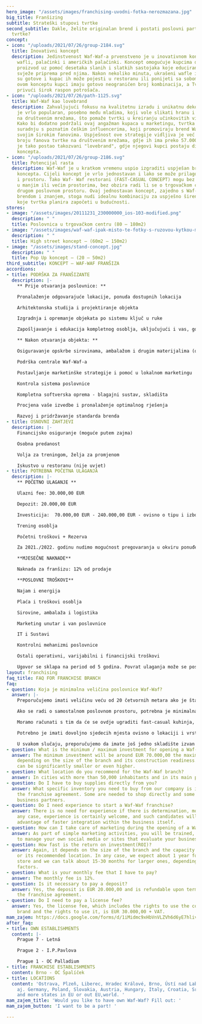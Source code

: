 ```yaml
---
hero_image: "/assets/images/franchising-uvodni-fotka-nerozmazana.jpg"
big_title: Franšizing
subtitle: Strateški stupovi tvrtke
second_subtitle: Dakle, želite originalan brend i postati poslovni partner brzorastuće
  tvrtke?
concept:
- icon: "/uploads/2021/07/26/group-2184.svg"
  title: Inovativni koncept
  description: Jedinstvenost Waf-Waf-a prvenstveno je u inovativnom konceptu pripreme
    wafli, palačinki i američkih palačinki. Koncept omogućuje kupcima da slože vlastiti
    proizvod uz pomoć desetaka slanih i slatkih sastojaka koje educirano osoblje potom
    svježe priprema pred njima. Nakon nekoliko minuta, ukrašeni wafle ili palačinke
    su gotove i kupac ih može pojesti u restoranu ili ponijeti sa sobom. Zahvaljujući
    ovom konceptu kupci imaju gotovo neograničen broj kombinacija, a Tvrtka je u mogućnosti
    privući širok raspon potrošača.
- icon: "/uploads/2021/07/26/path-1125.svg"
  title: Waf-Waf kao lovebrand
  description: Zahvaljujući fokusu na kvalitetnu izradu i unikatnu dekoraciju, Waf-Waf
    je vrlo popularan, posebno među mladima, koji vole slikati hranu i dijeliti je
    na društvenim mrežama, što pomaže tvrtki u kreiranju učinkovitih viralnih kampanja.
    Kako bi dodatno podržali ovaj angažman kupaca u marketingu, tvrtka je započela
    suradnju s poznatim češkim influencerima, koji promoviraju brend Waf-Waf među
    svojim širokim fanovima. Uspješnost ove strategije vidljiva je već danas u velikom
    broju fanova tvrtke na društvenim mrežama, gdje ih ima preko 57.000.  Waf-Waf
    je tako postao takozvani "lovebrand", gdje njegovi kupci postaju dio cjelokupnog
    koncepta.
- icon: "/uploads/2021/07/26/group-2186.svg"
  title: Potencijal rasta
  description: Waf-Waf je u kratkom vremenu uspio izgraditi uspješan brend iz inovativnog
    koncepta. Cijeli koncept je vrlo jednostavan i lako se može prilagoditi lokaciji
    i prostoru. Tako Waf- Waf restorani (FAST-CASUAL CONCEPT) mogu bez problema raditi
    u manjim ili većim prostorima, bez obzira radi li se o trgovačkom centru ili nekom
    drugom poslovnom prostoru. Ovaj jednostavan koncept, zajedno s Waf-Waf-ovim snažnim
    brendom i znanjem, stoga nudi idealnu kombinaciju za uspješno širenje franšize
    koje tvrtka planira započeti u budućnosti.
stores:
- image: "/assets/images/20111231_230000000_ios-103-modified.png"
  description: " "
  title: Poslovnica u trgovačkom centru (80 – 180m2)
- image: "/assets/images/waf-waf-ipak-misto-te-fotky-s-ruzovou-kytkou-mala-fotka-v-uvodnim-ramecku.jpg"
  description: " "
  title: High street koncept – (60m2 – 150m2)
- image: "/assets/images/stand-concept.jpg"
  description: " "
  title: Pop Up koncept – (20 – 50m2)
third_subtitle: KONCEPT – WAF-WAF FRANŠIZA
accordions:
- title: PODRŠKA ZA FRANŠIZANTE
  description: |-
    ** Prije otvaranja poslovnice: **

    Pronalaženje odgovarajuće lokacije, ponuda dostupnih lokacija

    Arhitektonska studija i projektiranje objekta

    Izgradnja i opremanje objekata po sistemu ključ u ruke

    Zapošljavanje i edukacija kompletnog osoblja, uključujući i vas, gdje ćemo vas upoznati s pojedinim procesima (poslovanje, kvaliteta, marketing, financije, ljudski potencijali, kontrola restorana, sustav vjernosnog programa, softver itd.)

    ** Nakon otvaranja objekta: **

    Osiguravanje opskrbe sirovinama, ambalažom i drugim materijalima (osobito marketingom), uključujući tehnologiju i logistiku

    Podrška centrale Waf-Waf-a

    Postavljanje marketinške strategije i pomoć u lokalnom marketingu

    Kontrola sistema poslovnice

    Kompletna softverska oprema - blagajni sustav, skladišta

    Procjena vaše izvedbe i pronalaženje optimalnog rješenja

    Razvoj i pridržavanje standarda brenda
- title: OSNOVNI ZAHTJEVI
  description: |-
    Financijsko osiguranje (moguće putem zajma)

    Osobna predanost

    Volja za treningom, želja za promjenom

    Iskustvo u restoranu (nije uvjet)
- title: POTREBNA POČETNA ULAGANJA
  description: |-
    ** POČETNO ULAGANJE **

    Ulazni fee: 30.000,00 EUR

    Depozit: 20.000,00 EUR

    Investicija:  70.000,00 EUR - 240.000,00 EUR - ovisno o tipu i izboru poslovnice te koncepta

    Trening osoblja

    Početni troškovi + Rezerva

    Za 2021./2022. godinu nudimo mogućnost pregovaranja u okviru ponuđenih uvjeta ulaska u odnos, tzv. CovidPopust.

    **MJESEČNE NAKNADE**

    Naknada za franšizu: 12% od prodaje

    **POSLOVNI TROŠKOVI**

    Najam i energija

    Plaća i troškovi osoblja

    Sirovine, ambalaža i logistika

    Marketing unutar i van poslovnice

    IT i Sustavi

    Kontrolni mehanizmi poslovnice

    Ostali operativni, varijabilni i financijski troškovi

    Ugovor se sklapa na period od 5 godina. Povrat ulaganja može se postići u roku od 12-24 mjeseca.
layout: franchising
faq_title: FAQ FOR FRANCHISE BRANCH
faq:
- question: Koja je minimalna veličina poslovnice Waf-Waf?
  answer: |-
    Preporučujemo imati veličinu veću od 20 četvornih metara ako je štand u trgovačkom centru.

    Ako se radi o samostalnom poslovnom prostoru, potrebna je minimalna veličina od 80 četvornih metara.

    Moramo računati s tim da će se ovdje ugraditi fast-casual kuhinja, kao i zalihe ili eventualno skladište.

    Potrebno je imati dovoljno sjedecih mjesta ovisno o lokaciji i vrsti koncepta.

    U svakom slučaju, preporučujemo da imate još jedno skladište izvan prostora.
- question: What is the minimum / maximum investment for opening a Waf-Waf franchise?
  answer: The minimum investment will be around EUR 70.000,00 the maximum EUR 240.000,00
    depending on the size of the branch and its construction readiness. The investment
    can be significantly smaller or even higher.
- question: What location do you recommend for the Waf-Waf branch?
  answer: In cities with more than 50,000 inhabitants and in its main places.
- question: Do I have to buy supplies directly from you?
  answer: What specific inventory you need to buy from our company is included in
    the franchise agreement. Some are needed to shop directly and some through our
    business partners.
- question: Do I need experience to start a Waf-Waf franchise?
  answer: There is no need for experience if there is determination, motivation. In
    any case, experience is certainly welcome, and such candidates will have a certain
    advantage of faster integration within the business itself.
- question: How can I take care of marketing during the opening of a Waf-Waf branch?
  answer: As part of simple marketing activities, you will be trained, for example,
    to manage your own social media or sites that evaluate your business.
- question: How fast is the return on investment(ROI)?
  answer: Again, it depends on the size of the branch and the capacity of the branch
    or its recommended location. In any case, we expect about 1 year for a smaller
    store and we can talk about 15-30 months for larger ones, depending on several
    factors.
- question: What is your monthly fee that I have to pay?
  answer: The monthly fee is 12%.
- question: Is it necessary to pay a deposit?
  answer: Yes, the deposit is EUR 20.000,00 and is refundable upon termination of
    the franchise agreement.
- question: Do I need to pay a license fee?
  answer: Yes, the license fee, which includes the rights to use the complete Waf-Waf
    brand and the rights to use it, is EUR 30.000,00 + VAT.
mam_zajem: https://docs.google.com/forms/d/1iMidmc9xHbVnVLZVh6d6yE7hliv2U6I_DqN5lSW_3vI/prefill
after_faq:
- title: OWN ESTABLISHMENTS
  content: |-
    Prague 7 - Letná

    Prague 2 - I.P.Pavlova

    Prague 1 - OC Palladium
- title: FRANCHISE ESTABLISHMENTS
  content: Brno - OC Špalíček
- title: LOCATIONS
  content: 'Ostrava, Plzeň, Liberec, Hradec Králové, Brno, Ústí nad Labem, České Budějovice
    aj. Germany, Poland, Slovakia, Austria, Hungary, Italy, Croatia, Srbia, Slovenia
    and more states in EU or out EU,world. '
mam_zajem_title: 'Would you like to have own Waf-Waf? Fill out: '
mam_zajem_button: 'I want to be a part! '

---
```

